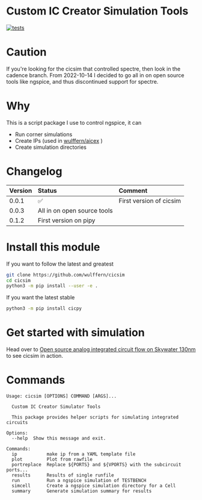 
# Custom IC Creator Simulation Tools

[![tests](https://github.com/wulffern/cicsim/actions/workflows/main.yml/badge.svg)](https://github.com/wulffern/cicsim/actions/workflows/main.yml)

# Caution
If you're looking for the cicsim that controlled spectre, then look in the
cadence branch. From 2022-10-14 I decided to go all in on open source tools like
ngspice, and thus discontinued support for spectre.

# Why
This is a script package I use to control ngspice, it can
- Run corner simulations
- Create IPs (used in  [wulffern/aicex](https://github.com/wulffern/aicex) )
- Create simulation directories

# Changelog

| Version | Status                      | Comment                 |
|:--------|:----------------------------|:------------------------|
| 0.0.1   | :white_check_mark:          | First version of cicsim |
| 0.0.3   | All in on open source tools |                         |
| 0.1.2   | First version on pipy      |                         |

# Install this module
If you want to follow the latest and greatest
``` sh
git clone https://github.com/wulffern/cicsim
cd cicsim
python3 -m pip install --user -e . 
```

If you want the latest stable

``` bash
python3 -m pip install cicpy
```

# Get started with simulation
Head over to [Open source analog integrated circuit flow on Skywater
130nm](https://analogicus.com/rply_ex0_sky130nm/tutorial) to see cicsim in action.

# Commands

``` 
Usage: cicsim [OPTIONS] COMMAND [ARGS]...

  Custom IC Creator Simulator Tools

  This package provides helper scripts for simulating integrated circuits

Options:
  --help  Show this message and exit.

Commands:
  ip           make ip from a YAML template file
  plot         Plot from rawfile
  portreplace  Replace ${PORTS} and ${VPORTS} with the subcircuit ports...
  results      Results of single runfile
  run          Run a ngspice simulation of TESTBENCH
  simcell      Create a ngspice simulation directory for a Cell
  summary      Generate simulation summary for results
```
